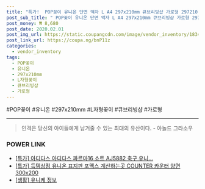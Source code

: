 ```yaml
--- 
title: "특가!  POP꽂이 유니온 단면 액자 L A4 297x210mm 큐브리빙샵 가로형 297210 L자형꽂이 아크릴..." 
post_sub_title: " POP꽂이 유니온 단면 액자 L A4 297x210mm 큐브리빙샵 가로형 297210 L자형꽂이 아크릴 전시용" 
post_money: ₩ 8,680 
post_date: 2020.02.01 
post_img_url: https://static.coupangcdn.com/image/vendor_inventory/1834/2407d101e93ec4d9765b8e34195a9ad8b585fc9f33839f5a8db0e7f93406.jpg 
post_link_url: https://coupa.ng/bnP11z 
categories: 
  - vendor_inventory 
tags: 
  - POP꽂이 
  - 유니온 
  - 297x210mm 
  - L자형꽂이 
  - 큐브리빙샵 
  - 가로형 
--- 
```

  #POP꽂이 #유니온 #297x210mm #L자형꽂이 #큐브리빙샵 #가로형 
<hr> 

> 인격은 당신의 아이들에게 남겨줄 수 있는 최대의 유산이다. - 아놀드 그라소우 


### POWER LINK

* <a href="https://blog.naver.com/an0733/221792775809" target="_blank">[특가] 아디다스 아디다스 파르마16 쇼트 AJ5882 축구 유니...</a>
* <a href="https://blog.naver.com/santokki14/221793061236" target="_blank">[특가] 득템상점 유니온 표지판 포멕스 계산하는곳 COUNTER 카운터 양면 300x200</a>
* <a href="https://blog.naver.com/santokki14/221765708674" target="_blank"> [생활] 유니케 정보 </a>
